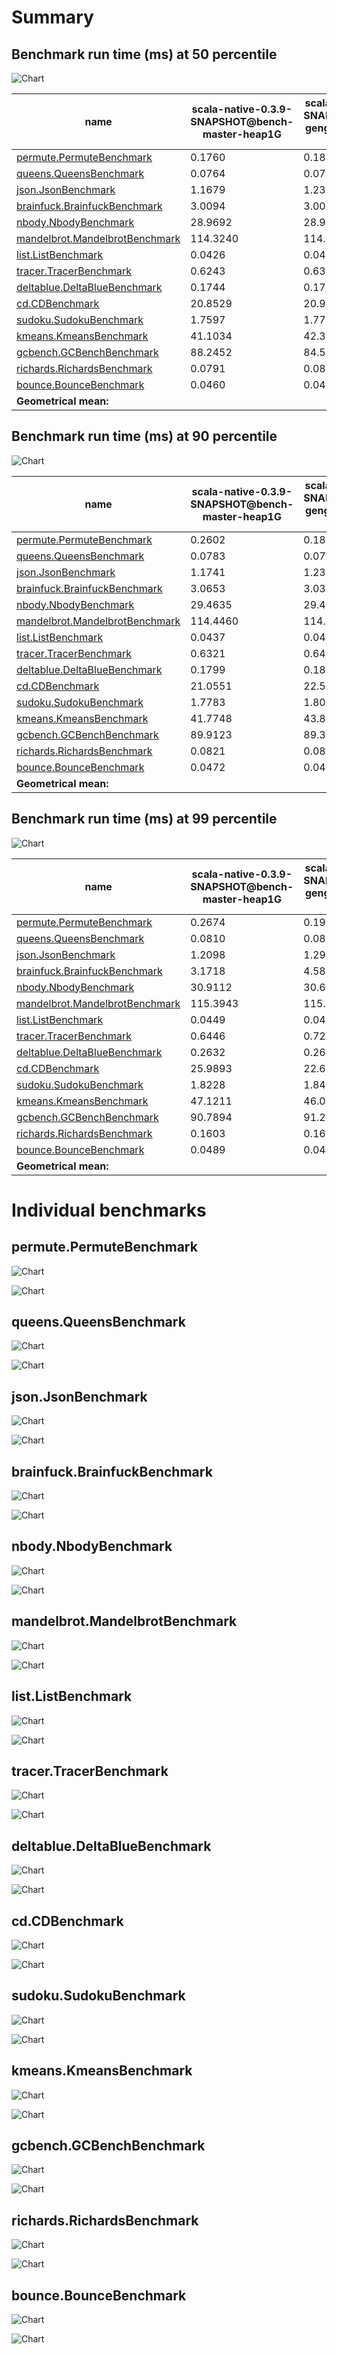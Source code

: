 # Summary
## Benchmark run time (ms) at 50 percentile 
![Chart](relative_percentile_50.png)

|name | scala-native-0.3.9-SNAPSHOT@bench-master-heap1G | scala-native-0.3.9-SNAPSHOT@bench-gengc-30-5-false-1-heap1G |  | scala-native-0.3.9-SNAPSHOT@bench-gengc-30-5-true-1-heap1G | |
| -- | -- | -- | -- | -- | -- |
|[permute.PermuteBenchmark](#permutepermutebenchmark)|0.1760|0.1862|+5.81%|0.1838|+4.45%|
|[queens.QueensBenchmark](#queensqueensbenchmark)|0.0764|0.0768|+0.52%|0.0770|+0.68%|
|[json.JsonBenchmark](#jsonjsonbenchmark)|1.1679|1.2303|+5.34%|1.1826|+1.26%|
|[brainfuck.BrainfuckBenchmark](#brainfuckbrainfuckbenchmark)|3.0094|3.0032|__-0.20%__|3.0194|+0.33%|
|[nbody.NbodyBenchmark](#nbodynbodybenchmark)|28.9692|28.9301|__-0.13%__|28.9122|__-0.20%__|
|[mandelbrot.MandelbrotBenchmark](#mandelbrotmandelbrotbenchmark)|114.3240|114.6009|+0.24%|114.3420|+0.02%|
|[list.ListBenchmark](#listlistbenchmark)|0.0426|0.0426|+0.08%|0.0452|+6.05%|
|[tracer.TracerBenchmark](#tracertracerbenchmark)|0.6243|0.6380|+2.19%|0.6336|+1.49%|
|[deltablue.DeltaBlueBenchmark](#deltabluedeltabluebenchmark)|0.1744|0.1757|+0.79%|0.1769|+1.46%|
|[cd.CDBenchmark](#cdcdbenchmark)|20.8529|20.9411|+0.42%|20.9880|+0.65%|
|[sudoku.SudokuBenchmark](#sudokusudokubenchmark)|1.7597|1.7721|+0.71%|1.8253|+3.73%|
|[kmeans.KmeansBenchmark](#kmeanskmeansbenchmark)|41.1034|42.3983|+3.15%|42.9961|+4.60%|
|[gcbench.GCBenchBenchmark](#gcbenchgcbenchbenchmark)|88.2452|84.5920|__-4.14%__|83.7497|__-5.09%__|
|[richards.RichardsBenchmark](#richardsrichardsbenchmark)|0.0791|0.0835|+5.53%|0.0832|+5.18%|
|[bounce.BounceBenchmark](#bouncebouncebenchmark)|0.0460|0.0422|__-8.36%__|0.0482|+4.63%|
| __Geometrical mean:__|| |+0.73%| |+1.91%|
## Benchmark run time (ms) at 90 percentile 
![Chart](relative_percentile_90.png)

|name | scala-native-0.3.9-SNAPSHOT@bench-master-heap1G | scala-native-0.3.9-SNAPSHOT@bench-gengc-30-5-false-1-heap1G |  | scala-native-0.3.9-SNAPSHOT@bench-gengc-30-5-true-1-heap1G | |
| -- | -- | -- | -- | -- | -- |
|[permute.PermuteBenchmark](#permutepermutebenchmark)|0.2602|0.1883|__-27.60%__|0.1861|__-28.46%__|
|[queens.QueensBenchmark](#queensqueensbenchmark)|0.0783|0.0790|+0.89%|0.0791|+0.94%|
|[json.JsonBenchmark](#jsonjsonbenchmark)|1.1741|1.2353|+5.21%|1.1871|+1.10%|
|[brainfuck.BrainfuckBenchmark](#brainfuckbrainfuckbenchmark)|3.0653|3.0355|__-0.97%__|3.1117|+1.51%|
|[nbody.NbodyBenchmark](#nbodynbodybenchmark)|29.4635|29.4988|+0.12%|29.4994|+0.12%|
|[mandelbrot.MandelbrotBenchmark](#mandelbrotmandelbrotbenchmark)|114.4460|114.7119|+0.23%|114.4345|__-0.01%__|
|[list.ListBenchmark](#listlistbenchmark)|0.0437|0.0441|+0.83%|0.0463|+5.98%|
|[tracer.TracerBenchmark](#tracertracerbenchmark)|0.6321|0.6416|+1.50%|0.6381|+0.95%|
|[deltablue.DeltaBlueBenchmark](#deltabluedeltabluebenchmark)|0.1799|0.1805|+0.33%|0.1817|+1.04%|
|[cd.CDBenchmark](#cdcdbenchmark)|21.0551|22.5021|+6.87%|22.5590|+7.14%|
|[sudoku.SudokuBenchmark](#sudokusudokubenchmark)|1.7783|1.8030|+1.39%|1.8527|+4.18%|
|[kmeans.KmeansBenchmark](#kmeanskmeansbenchmark)|41.7748|43.8407|+4.95%|127.6854|+205.65%|
|[gcbench.GCBenchBenchmark](#gcbenchgcbenchbenchmark)|89.9123|89.3217|__-0.66%__|88.4051|__-1.68%__|
|[richards.RichardsBenchmark](#richardsrichardsbenchmark)|0.0821|0.0859|+4.57%|0.0853|+3.96%|
|[bounce.BounceBenchmark](#bouncebouncebenchmark)|0.0472|0.0432|__-8.37%__|0.0493|+4.59%|
| __Geometrical mean:__|| |__-1.09%__| |+7.42%|
## Benchmark run time (ms) at 99 percentile 
![Chart](relative_percentile_99.png)

|name | scala-native-0.3.9-SNAPSHOT@bench-master-heap1G | scala-native-0.3.9-SNAPSHOT@bench-gengc-30-5-false-1-heap1G |  | scala-native-0.3.9-SNAPSHOT@bench-gengc-30-5-true-1-heap1G | |
| -- | -- | -- | -- | -- | -- |
|[permute.PermuteBenchmark](#permutepermutebenchmark)|0.2674|0.1926|__-27.97%__|0.1904|__-28.79%__|
|[queens.QueensBenchmark](#queensqueensbenchmark)|0.0810|0.0816|+0.77%|0.0816|+0.70%|
|[json.JsonBenchmark](#jsonjsonbenchmark)|1.2098|1.2903|+6.65%|1.2218|+0.99%|
|[brainfuck.BrainfuckBenchmark](#brainfuckbrainfuckbenchmark)|3.1718|4.5849|+44.55%|21.8257|+588.11%|
|[nbody.NbodyBenchmark](#nbodynbodybenchmark)|30.9112|30.6475|__-0.85%__|30.6564|__-0.82%__|
|[mandelbrot.MandelbrotBenchmark](#mandelbrotmandelbrotbenchmark)|115.3943|115.6124|+0.19%|115.3520|__-0.04%__|
|[list.ListBenchmark](#listlistbenchmark)|0.0449|0.0455|+1.41%|0.0474|+5.57%|
|[tracer.TracerBenchmark](#tracertracerbenchmark)|0.6446|0.7263|+12.67%|0.7891|+22.41%|
|[deltablue.DeltaBlueBenchmark](#deltabluedeltabluebenchmark)|0.2632|0.2647|+0.57%|0.2656|+0.92%|
|[cd.CDBenchmark](#cdcdbenchmark)|25.9893|22.6599|__-12.81%__|22.8129|__-12.22%__|
|[sudoku.SudokuBenchmark](#sudokusudokubenchmark)|1.8228|1.8483|+1.40%|1.9162|+5.12%|
|[kmeans.KmeansBenchmark](#kmeanskmeansbenchmark)|47.1211|46.0117|__-2.35%__|157.9792|+235.26%|
|[gcbench.GCBenchBenchmark](#gcbenchgcbenchbenchmark)|90.7894|91.2768|+0.54%|89.9776|__-0.89%__|
|[richards.RichardsBenchmark](#richardsrichardsbenchmark)|0.1603|0.1656|+3.28%|0.1654|+3.18%|
|[bounce.BounceBenchmark](#bouncebouncebenchmark)|0.0489|0.0444|__-9.20%__|0.0511|+4.46%|
| __Geometrical mean:__|| |+0.26%| |+22.62%|
# Individual benchmarks
## permute.PermuteBenchmark
![Chart](percentile_permute.PermuteBenchmark.png)

![Chart](example_run_3_permute.PermuteBenchmark.png)

## queens.QueensBenchmark
![Chart](percentile_queens.QueensBenchmark.png)

![Chart](example_run_3_queens.QueensBenchmark.png)

## json.JsonBenchmark
![Chart](percentile_json.JsonBenchmark.png)

![Chart](example_run_3_json.JsonBenchmark.png)

## brainfuck.BrainfuckBenchmark
![Chart](percentile_brainfuck.BrainfuckBenchmark.png)

![Chart](example_run_3_brainfuck.BrainfuckBenchmark.png)

## nbody.NbodyBenchmark
![Chart](percentile_nbody.NbodyBenchmark.png)

![Chart](example_run_3_nbody.NbodyBenchmark.png)

## mandelbrot.MandelbrotBenchmark
![Chart](percentile_mandelbrot.MandelbrotBenchmark.png)

![Chart](example_run_3_mandelbrot.MandelbrotBenchmark.png)

## list.ListBenchmark
![Chart](percentile_list.ListBenchmark.png)

![Chart](example_run_3_list.ListBenchmark.png)

## tracer.TracerBenchmark
![Chart](percentile_tracer.TracerBenchmark.png)

![Chart](example_run_3_tracer.TracerBenchmark.png)

## deltablue.DeltaBlueBenchmark
![Chart](percentile_deltablue.DeltaBlueBenchmark.png)

![Chart](example_run_3_deltablue.DeltaBlueBenchmark.png)

## cd.CDBenchmark
![Chart](percentile_cd.CDBenchmark.png)

![Chart](example_run_3_cd.CDBenchmark.png)

## sudoku.SudokuBenchmark
![Chart](percentile_sudoku.SudokuBenchmark.png)

![Chart](example_run_3_sudoku.SudokuBenchmark.png)

## kmeans.KmeansBenchmark
![Chart](percentile_kmeans.KmeansBenchmark.png)

![Chart](example_run_3_kmeans.KmeansBenchmark.png)

## gcbench.GCBenchBenchmark
![Chart](percentile_gcbench.GCBenchBenchmark.png)

![Chart](example_run_3_gcbench.GCBenchBenchmark.png)

## richards.RichardsBenchmark
![Chart](percentile_richards.RichardsBenchmark.png)

![Chart](example_run_3_richards.RichardsBenchmark.png)

## bounce.BounceBenchmark
![Chart](percentile_bounce.BounceBenchmark.png)

![Chart](example_run_3_bounce.BounceBenchmark.png)

